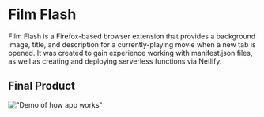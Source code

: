 # Film Flash

Film Flash is a Firefox-based browser extension that provides a background image, title, and description for a currently-playing movie when a new tab is opened. It was created to gain experience working with manifest.json files, as well as creating and deploying serverless functions via Netlify.

<!-- The project can currently be downloaded [here](https://chromewebstore.google.com/detail/film-flash/elgeigpdpdmckhidkiamecaehhmgkdcd) through the Chrome web store. -->

## Final Product

!["Demo of how app works"](https://github.com/adam-kowalczuk/film-flash/blob/main/docs/Demo.gif?raw=true)
